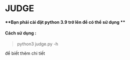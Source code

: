 # JUDGE
#### **Bạn phải cài đặt python 3.9 trở lên để có thể sử dụng **
#### Cách sử dụng :
> python3 judge.py -h 

để biết thêm chi tiết